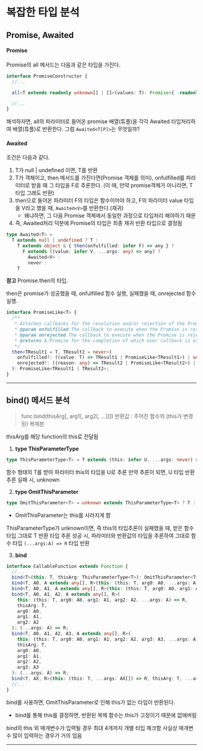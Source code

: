 # 복잡한 타입 분석

## Promise, Awaited

#### Promise

Promise의 all 메서드는 다음과 같은 타입을 가진다.

```typescript
interface PromiseConstructor {
  //...

  all<T extends readonly unknown[] | []>(values: T): Promise<{ -readonly [P in keyof T]: Awaited<T[P]> }>;

  //...
}
```

해석하자면, all의 파라미터로 들어온 promise 배열(튜플)을 각각 Awaited 타입처리하여 배열(튜플)로 반환한다.
그럼 `Awaited<T[P]>`는 무엇일까?

#### Awaited

조건은 다음과 같다.

1. T가 null | undefined 이면, T를 반환
2. T가 객체이고, then 메서드를 가진다면(Promise 객체를 의미), onfulfilled를 파라미터로 받을 때 그 타입을 F로 추론한다. (이 때, 만약 promise객체가 아니라면, T 타입 그래도 반환)
3. then으로 들어온 파라미터 F의 타입은 함수이어야 하고, F의 파라미터 value 타입을 V라고 했을 때, `Awaited<V>`를 반환한다.(재귀)
   - 왜냐하면, 그 다음 Promise 객체에서 동일한 과정으로 타입처리 해야하기 때문
4. 즉, Awaited처리 덕분에 Promise의 타입은 최종 재귀 반환 타입으로 결정됨

```typescript
type Awaited<T> =
  T extends null | undefined ? T :
    T extends object & { then(onfulfilled: infer F) => any } ?
      F extends ((value: infer V, ...args: any) => any) ?
        Awaited<V> :
        never :
    T
```

**참고**
Promise.then의 타입.

then은 promise가 성공했을 때, onfulfilled 함수 실행, 실패했을 때, onrejected 함수 실행.

```typescript
interface PromiseLike<T> {
  /**
   * Attaches callbacks for the resolution and/or rejection of the Promise.
   * @param onfulfilled The callback to execute when the Promise is resolved.
   * @param onrejected The callback to execute when the Promise is rejected.
   * @returns A Promise for the completion of which ever callback is executed.
   */
  then<TResult1 = T, TResult2 = never>(
    onfulfilled?: ((value: T) => TResult1 | PromiseLike<TResult1>) | undefined | null,
    onrejected?: ((reason: any) => TResult2 | PromiseLike<TResult2>) | undefined | null
  ): PromiseLike<TResult1 | TResult2>;
}
```

---

## bind() 메서드 분석

> func.bind(thisArg[, arg1[, arg2[, ...]]])
> 반환값 : 주어진 함수의 (this가 변경된) 복제본

thisArg를 해당 function의 this로 전달됨

1. **type ThisParameterType<T>**

```typescript
type ThisParameterType<T> = T extends (this: infer U, ...args: never) => any ? U : unknown;
```

함수 형태의 T를 받아 파라미터 this의 타입을 U로 추론
만약 추론이 되면, U 타입 반환
추론 실패 시, unknown

2. **type OmitThisParameter<T>**

```typescript
type OmitThisParameter<T> = unknown extends ThisParameterType<T> ? T : T extends (...args: infer A) => infer R ? (...args: A) => R : T;
```

- OmitThisParameter는 this를 사라지게 함

ThisParameterType<T>가 unknown이면, 즉 this의 타입추론이 실패했을 때, 받은 함수타입 그대로 T 반환
타입 추론 성공 시, 파라미터와 반환값의 타입을 추론하여 그대로 함수 타입 `(...args:A) => R` 타입 반환

3. **bind<T>**

```typescript
interface CallableFunction extends Function {
  //...
  bind<T>(this: T, thisArg: ThisParameterType<T>): OmitThisParameter<T>;
  bind<T, A0, A extends any[], R>(this: (this: T, arg0: A0, ...args: A) => R, thisArg: T, arg0: A0): (...args: A) => R;
  bind<T, A0, A1, A extends any[], R>(this: (this: T, arg0: A0, arg1: A1, ...args: A) => R, thisArg: T, arg0: A0, arg1: A1): (...args: A) => R;
  bind<T, A0, A1, A2, A extends any[], R>(
    this: (this: T, arg0: A0, arg1: A1, arg2: A2, ...args: A) => R,
    thisArg: T,
    arg0: A0,
    arg1: A1,
    arg2: A2
  ): (...args: A) => R;
  bind<T, A0, A1, A2, A3, A extends any[], R>(
    this: (this: T, arg0: A0, arg1: A1, arg2: A2, arg3: A3, ...args: A) => R,
    thisArg: T,
    arg0: A0,
    arg1: A1,
    arg2: A2,
    arg3: A3
  ): (...args: A) => R;
  bind<T, AX, R>(this: (this: T, ...args: AX[]) => R, thisArg: T, ...args: AX[]): (...args: AX[]) => R;
  //...
}
```

bind를 사용하면, OmitThisParameter<T>로 인해 this가 없는 타입이 반환된다.

- bind를 통해 this를 결정하면, 반환된 복제 함수는 this가 고정이기 때문에 없애버림

bind의 this 외 매개변수가 입력될 경우 최대 4개까지 개별 타입 체크함
사실상 매개변수 많이 입력하는 경우가 거의 업음

---
